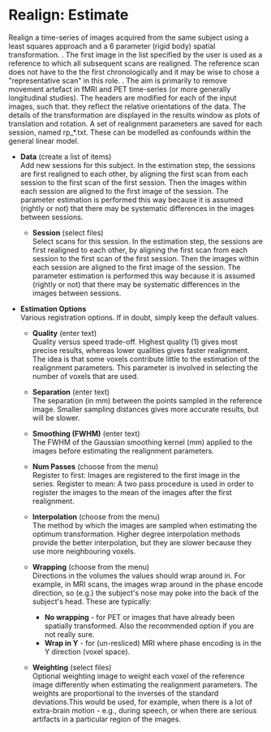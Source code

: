 # Realign: Estimate  
Realign a time-series of images acquired from the same subject using a least squares approach and a 6 parameter (rigid body) spatial transformation.
.
The first image in the list specified by the user is used as a reference to which all subsequent scans are realigned. The reference scan does not have to the the first chronologically and it may be wise to chose a "representative scan" in this role.
.
The aim is primarily to remove movement artefact in fMRI and PET time-series (or more generally longitudinal studies). The headers are modified for each of the input images, such that. they reflect the relative orientations of the data. The details of the transformation are displayed in the results window as plots of translation and rotation. A set of realignment parameters are saved for each session, named rp_*.txt. These can be modelled as confounds within the general linear model.

* **Data** (create a list of items)  
Add new sessions for this subject. In the estimation step, the sessions are first realigned to each other, by aligning the first scan from each session to the first scan of the first session.  Then the images within each session are aligned to the first image of the session. The parameter estimation is performed this way because it is assumed (rightly or not) that there may be systematic differences in the images between sessions.

    * **Session** (select files)  
    Select scans for this session. In the estimation step, the sessions are first realigned to each other, by aligning the first scan from each session to the first scan of the first session.  Then the images within each session are aligned to the first image of the session. The parameter estimation is performed this way because it is assumed (rightly or not) that there may be systematic differences in the images between sessions.

* **Estimation Options**   
Various registration options. If in doubt, simply keep the default values.

    * **Quality** (enter text)  
    Quality versus speed trade-off. Highest quality (1) gives most precise results, whereas lower qualities gives faster realignment. The idea is that some voxels contribute little to the estimation of the realignment parameters. This parameter is involved in selecting the number of voxels that are used.

    * **Separation** (enter text)  
    The separation (in mm) between the points sampled in the reference image.
    Smaller sampling distances gives more accurate results, but will be slower.

    * **Smoothing (FWHM)** (enter text)  
    The FWHM of the Gaussian smoothing kernel (mm) applied to the images before estimating the realignment parameters.

    * **Num Passes** (choose from the menu)  
    Register to first: Images are registered to the first image in the series.  Register to mean: A two pass procedure is used in order to register the images to the mean of the images after the first realignment.

    * **Interpolation** (choose from the menu)  
    The method by which the images are sampled when estimating the optimum transformation.
    Higher degree interpolation methods provide the better interpolation, but they are slower because they use more neighbouring voxels.

    * **Wrapping** (choose from the menu)  
    Directions in the volumes the values should wrap around in. For example, in MRI scans, the images wrap around in the phase encode direction, so (e.g.) the subject's nose may poke into the back of the subject's head. These are typically:
        * **No wrapping** - for PET or images that have already been spatially transformed. Also the recommended option if you are not really sure.
        * **Wrap in  Y**  - for (un-resliced) MRI where phase encoding is in the Y direction (voxel space).

    * **Weighting** (select files)  
    Optional weighting image to weight each voxel of the reference image differently when estimating the realignment parameters. The weights are proportional to the inverses of the standard deviations.This would be used, for example, when there is a lot of extra-brain motion - e.g., during speech, or when there are serious artifacts in a particular region of the images.
